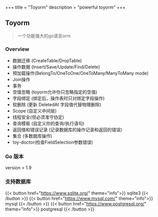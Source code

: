 +++
title = "Toyorm"
description = "powerful toyorm"
+++

## Toyorm

> 一个功能强大的go语言orm

### Overview

- 数据迁移 (CreateTable/DropTable)
- 操作数据 (Insert/Save/Update/Find/Delete)
- 预加载操作(BelongTo/OneToOne/OneToMany/ManyToMany mode)
- Join操作
- 事务
- 空值忽略 (toyorm允许你只忽略指定的空值)
- 字段绑定 (绑定后，操作表时只对绑定字段操作)
- 软删除 (更新 DeletedAt 字段值代替物理删除)
- Scope (自定义中间层)
- 线程安全(但必须准守协定)
- 查询模板 (自定义你的查询/执行语句)
- 返回值和错误记录 (记录数据库的操作记录和返回的错误)
- 集合 (多数据库操作)
- toy-doctor(检查FieldSelection参数错误)

### Go 版本

version > 1.9

### 支持数据库

{{< button href="https://www.sqlite.org/" theme="info">}} sqlite3 {{< /button >}}
{{< button href="https://www.mysql.com/" theme="info">}} mysql {{< /button >}}
{{< button href="https://www.postgresql.org/" theme="info">}} postgresql {{< /button >}}







